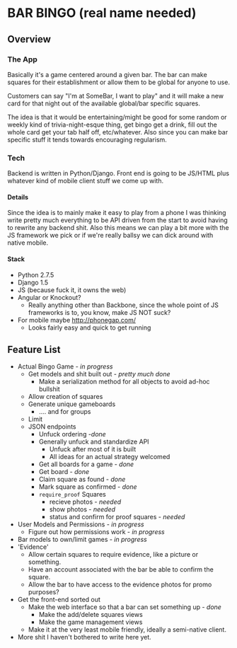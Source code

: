 # BAR BINGO (real name needed)

## Overview

### The App

Basically it's a game centered around a given bar. The bar can make squares for their establishment or allow them to be global for anyone to use. 

Customers can say "I'm at SomeBar, I want to play" and it will make a new card for that night out of the available global/bar specific squares. 

The idea is that it would be entertaining/might be good for some random or weekly kind of trivia-night-esque thing, get bingo get a drink, fill out the whole card get your tab half off, etc/whatever. Also since you can make bar specific stuff it tends towards encouraging regularism.

### Tech

Backend is written in Python/Django. Front end is going to be JS/HTML plus whatever kind of mobile client stuff we come up with.

#### Details

Since the idea is to mainly make it easy to play from a phone I was thinking write pretty much everything to be API driven from the start to avoid having to rewrite any backend shit. Also this means we can play a bit more with the JS framework we pick or if we're really ballsy we can dick around with native mobile.

#### Stack
+ Python 2.7.5
+ Django 1.5
+ JS (because fuck it, it owns the web)
+ Angular or Knockout?
    + Really anything other than Backbone, since the whole point of JS frameworks is to, you know, make JS NOT suck?
+ For mobile maybe http://phonegap.com/
    + Looks fairly easy and quick to get running

## Feature List

+ Actual Bingo Game - *in progress*
    + Get models and shit built out - *pretty much done*
        + Make a serialization method for all objects to avoid ad-hoc bullshit
    + Allow creation of squares
    + Generate unique gameboards
        + .... and for groups
    + Limit
    + JSON endpoints
        + Unfuck ordering -*done*
        + Generally unfuck and standardize API
            + Unfuck after most of it is built
            + All ideas for an actual strategy welcomed
        + Get all boards for a game - *done*
        + Get board - *done*
        + Claim square as found - *done*
        + Mark square as confirmed - *done*
        + `require_proof` Squares
            + recieve photos - *needed*
            + show photos - *needed*
            + status and confirm for proof squares - *needed*
+ User Models and Permissions - *in progress*
    + Figure out how permissions work - *in progress*
+ Bar models to own/limit games - *in progress*
+ 'Evidence'
    + Allow certain squares to require evidence, like a picture or something.
    + Have an account associated with the bar be able to confirm the square.
    + Allow the bar to have access to the evidence photos for promo purposes?
+ Get the front-end sorted out 
    + Make the web interface so that a bar can set something up - *done*
        + Make the add/delete squares views
        + Make the game management views
    + Make it at the very least mobile friendly, ideally a semi-native client.
+ More shit I haven't bothered to write here yet.